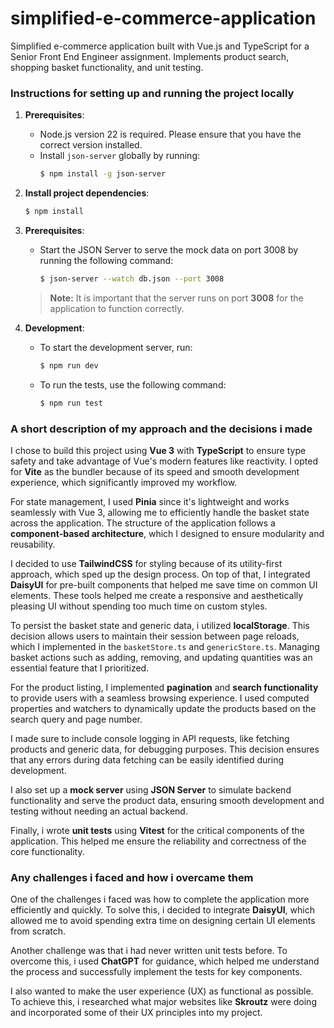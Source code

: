 # simplified-e-commerce-application
Simplified e-commerce application built with Vue.js and TypeScript for a Senior Front End Engineer assignment. Implements product search, shopping basket functionality, and unit testing.

### Instructions for setting up and running the project locally

1. **Prerequisites**:
    - Node.js version 22 is required. Please ensure that you have the correct version installed.
    - Install `json-server` globally by running:
      ```bash
      $ npm install -g json-server
      ```

2. **Install project dependencies**:
     ```bash
     $ npm install
     ```

3. **Prerequisites**:
    - Start the JSON Server to serve the mock data on port 3008 by running the following command:
      ```bash
      $ json-server --watch db.json --port 3008
      ```
   > **Note:** It is important that the server runs on port **3008** for the application to function correctly.

4. **Development**:
    - To start the development server, run:
      ```bash
      $ npm run dev
      ```
    - To run the tests, use the following command:
      ```bash
      $ npm run test
      ```

### A short description of my approach and the decisions i made

I chose to build this project using **Vue 3** with **TypeScript** to ensure type safety and take advantage of Vue's modern features like reactivity. I opted for **Vite** as the bundler because of its speed and smooth development experience, which significantly improved my workflow.

For state management, I used **Pinia** since it's lightweight and works seamlessly with Vue 3, allowing me to efficiently handle the basket state across the application. The structure of the application follows a **component-based architecture**, which I designed to ensure modularity and reusability.

I decided to use **TailwindCSS** for styling because of its utility-first approach, which sped up the design process. On top of that, I integrated **DaisyUI** for pre-built components that helped me save time on common UI elements. These tools helped me create a responsive and aesthetically pleasing UI without spending too much time on custom styles.

To persist the basket state and generic data, i utilized **localStorage**. This decision allows users to maintain their session between page reloads, which I implemented in the `basketStore.ts` and `genericStore.ts`. Managing basket actions such as adding, removing, and updating quantities was an essential feature that I prioritized.

For the product listing, I implemented **pagination** and **search functionality** to provide users with a seamless browsing experience. I used computed properties and watchers to dynamically update the products based on the search query and page number.

I made sure to include console logging in API requests, like fetching products and generic data, for debugging purposes. This decision ensures that any errors during data fetching can be easily identified during development.

I also set up a **mock server** using **JSON Server** to simulate backend functionality and serve the product data, ensuring smooth development and testing without needing an actual backend.

Finally, i wrote **unit tests** using **Vitest** for the critical components of the application. This helped me ensure the reliability and correctness of the core functionality.

### Any challenges i faced and how i overcame them

One of the challenges i faced was how to complete the application more efficiently and quickly. To solve this, i decided to integrate **DaisyUI**, which allowed me to avoid spending extra time on designing certain UI elements from scratch.

Another challenge was that i had never written unit tests before. To overcome this, i used **ChatGPT** for guidance, which helped me understand the process and successfully implement the tests for key components.

I also wanted to make the user experience (UX) as functional as possible. To achieve this, i researched what major websites like **Skroutz** were doing and incorporated some of their UX principles into my project.

